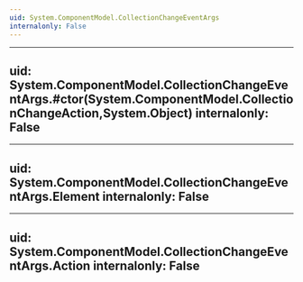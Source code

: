 ```yaml
---
uid: System.ComponentModel.CollectionChangeEventArgs
internalonly: False
---
```


---
uid: System.ComponentModel.CollectionChangeEventArgs.#ctor(System.ComponentModel.CollectionChangeAction,System.Object)
internalonly: False
---

---
uid: System.ComponentModel.CollectionChangeEventArgs.Element
internalonly: False
---

---
uid: System.ComponentModel.CollectionChangeEventArgs.Action
internalonly: False
---
